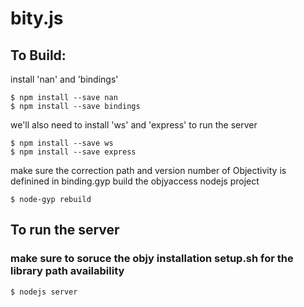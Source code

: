 # bity.js

## To Build:

install 'nan' and 'bindings'
```text
$ npm install --save nan
$ npm install --save bindings
```

we'll also need to install 'ws' and 'express' to run the server
```text
$ npm install --save ws
$ npm install --save express
```

make sure the correction path and version number of Objectivity is definined in binding.gyp
build the objyaccess nodejs project
```text
$ node-gyp rebuild
```


## To run the server
### make sure to soruce the objy installation setup.sh for the library path availability
```text
$ nodejs server
```

